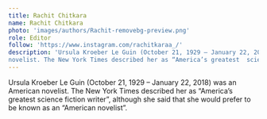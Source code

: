 ```yaml
---
title: Rachit Chitkara
name: Rachit Chitkara
photo: 'images/authors/Rachit-removebg-preview.png'
role: Editor
follow: 'https://www.instagram.com/rachitkaraa_/'
description: 'Ursula Kroeber Le Guin (October 21, 1929 – January 22, 2018) was an American
novelist. The New York Times described her as “America’s greatest  science fiction writer”, although she said that she would prefer to be known as an “American novelist”.'
---
```

Ursula Kroeber Le Guin (October 21, 1929 – January 22, 2018) was an American
novelist. The New York Times described her as “America’s greatest  science fiction writer”, although she said that she would prefer to be known as an “American novelist”.